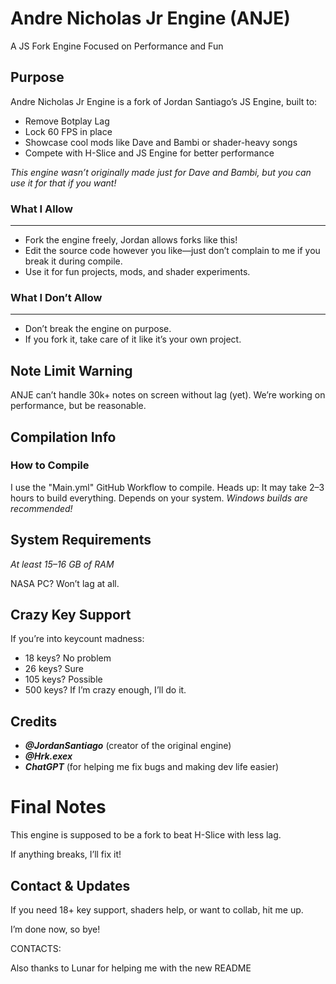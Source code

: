 # Andre Nicholas Jr Engine (ANJE)
A JS Fork Engine Focused on Performance and Fun

## Purpose
Andre Nicholas Jr Engine is a fork of Jordan Santiago’s JS Engine, built to:

- Remove Botplay Lag
- Lock 60 FPS in place
- Showcase cool mods like Dave and Bambi or shader-heavy songs
- Compete with H-Slice and JS Engine for better performance

_This engine wasn’t originally made just for Dave and Bambi, but you can use it for that if you want!_

### What I Allow

---

- Fork the engine freely, Jordan allows forks like this!
- Edit the source code however you like—just don’t complain to me if you break it during compile.
- Use it for fun projects, mods, and shader experiments.

### What I Don’t Allow

---

- Don’t break the engine on purpose.
- If you fork it, take care of it like it’s your own project.

## Note Limit Warning
ANJE can’t handle 30k+ notes on screen without lag (yet).
We’re working on performance, but be reasonable.

## Compilation Info
### How to Compile
I use the "Main.yml" GitHub Workflow to compile.
Heads up:
It may take 2–3 hours to build everything. Depends on your system.
_Windows builds are recommended!_

## System Requirements
_At least 15–16 GB of RAM_

<!--If you’re insane? Try 256 GB of RAM for NO LAG (not rlly necessary lmao)-->

NASA PC? Won’t lag at all.

## Crazy Key Support
If you’re into keycount madness:

- 18 keys? No problem
- 26 keys? Sure
- 105 keys? Possible
- 500 keys? If I’m crazy enough, I’ll do it.

## Credits
- _**@JordanSantiago**_ (creator of the original engine)
- _**@Hrk.exex**_
- _**ChatGPT**_ (for helping me fix bugs and making dev life easier)

# Final Notes
This engine is supposed to be a fork to beat H-Slice with less lag.

If anything breaks, I’ll fix it!

## Contact & Updates
If you need 18+ key support, shaders help, or want to collab, hit me up.

I’m done now, so bye!

CONTACTS:



Also thanks to Lunar for helping me with the new README
